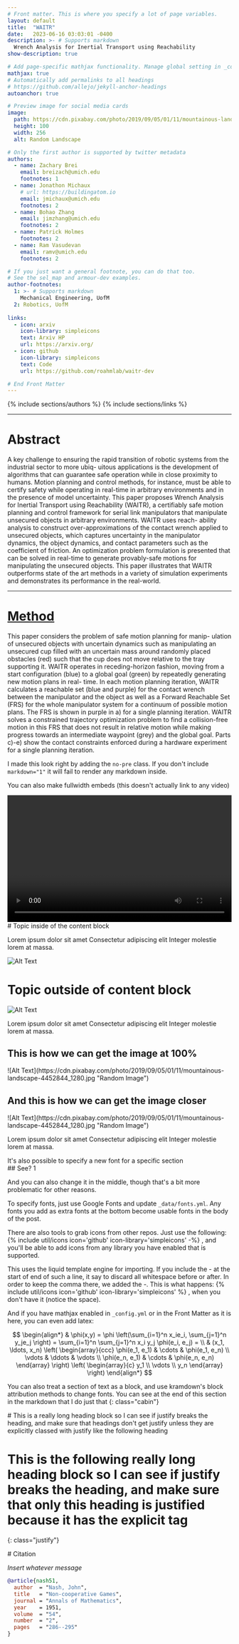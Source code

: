 ```yaml
---
# Front matter. This is where you specify a lot of page variables.
layout: default
title:  "WAITR"
date:   2023-06-16 03:03:01 -0400
description: >- # Supports markdown
  Wrench Analysis for Inertial Transport using Reachability
show-description: true

# Add page-specific mathjax functionality. Manage global setting in _config.yml
mathjax: true
# Automatically add permalinks to all headings
# https://github.com/allejo/jekyll-anchor-headings
autoanchor: true

# Preview image for social media cards
image:
  path: https://cdn.pixabay.com/photo/2019/09/05/01/11/mountainous-landscape-4452844_1280.jpg
  height: 100
  width: 256
  alt: Random Landscape

# Only the first author is supported by twitter metadata
authors:
  - name: Zachary Brei
    email: breizach@umich.edu
    footnotes: 1
  - name: Jonathon Michaux
    # url: https://buildingatom.io
    email: jmichaux@umich.edu
    footnotes: 2
  - name: Bohao Zhang
    email: jimzhang@umich.edu
    footnotes: 2
  - name: Patrick Holmes
    footnotes: 2
  - name: Ram Vasudevan
    email: ramv@umich.edu
    footnotes: 2

# If you just want a general footnote, you can do that too.
# See the sel_map and armour-dev examples.
author-footnotes:
  1: >- # Supports markdown
    Mechanical Engineering, UofM
  2: Robotics, UofM
  
links:
  - icon: arxiv
    icon-library: simpleicons
    text: Arxiv HP
    url: https://arxiv.org/
  - icon: github
    icon-library: simpleicons
    text: Code
    url: https://github.com/roahmlab/waitr-dev

# End Front Matter
---
```


{% include sections/authors %}
{% include sections/links %}

---

# Abstract

A key challenge to ensuring the rapid transition
of robotic systems from the industrial sector to more ubiq-
uitous applications is the development of algorithms that can
guarantee safe operation while in close proximity to humans.
Motion planning and control methods, for instance, must be
able to certify safety while operating in real-time in arbitrary
environments and in the presence of model uncertainty. This
paper proposes Wrench Analysis for Inertial Transport using
Reachability (WAITR), a certifiably safe motion planning and
control framework for serial link manipulators that manipulate
unsecured objects in arbitrary environments. WAITR uses reach-
ability analysis to construct over-approximations of the contact
wrench applied to unsecured objects, which captures uncertainty
in the manipulator dynamics, the object dynamics, and contact
parameters such as the coefficient of friction. An optimization
problem formulation is presented that can be solved in real-time
to generate provably-safe motions for manipulating the unsecured
objects. This paper illustrates that WAITR outperforms state
of the art methods in a variety of simulation experiments and
demonstrates its performance in the real-world.

---

# [Method](#content)
<div markdown="1" class="content-block grey justify no-pre">
  
This paper considers the problem of safe motion planning for manip-
ulation of unsecured objects with uncertain dynamics such as manipulating an
unsecured cup filled with an uncertain mass around randomly placed obstacles
(red) such that the cup does not move relative to the tray supporting it. WAITR
operates in receding-horizon fashion, moving from a start configuration (blue)
to a global goal (green) by repeatedly generating new motion plans in real-
time. In each motion planning iteration, WAITR calculates a reachable set
(blue and purple) for the contact wrench between the manipulator and the
object as well as a Forward Reachable Set (FRS) for the whole manipulator
system for a continuum of possible motion plans. The FRS is shown in purple
in a) for a single planning iteration. WAITR solves a constrained trajectory
optimization problem to find a collision-free motion in this FRS that does
not result in relative motion while making progress towards an intermediate
waypoint (grey) and the global goal. Parts c)-e) show the contact constraints
enforced during a hardware experiment for a single planning iteration.

</div>

I made this look right by adding the `no-pre` class.
If you don't include `markdown="1"` it will fail to render any markdown inside.

You can also make fullwidth embeds (this doesn't actually link to any video)
<div class="fullwidth">
<video controls="" style="background-color:black;width:100%;height:auto;aspect-ratio:16/9;"></video>
</div>

<div markdown="1" class="content-block grey justify">
# Topic inside of the content block

Lorem ipsum dolor sit amet Consectetur adipiscing elit Integer molestie lorem at massa.

![Alt Text](https://cdn.pixabay.com/photo/2019/09/05/01/11/mountainous-landscape-4452844_1280.jpg "Random Image")
</div>

# Topic outside of content block

![Alt Text](https://cdn.pixabay.com/photo/2019/09/05/01/11/mountainous-landscape-4452844_1280.jpg "Random Image")

Lorem ipsum dolor sit amet Consectetur adipiscing elit Integer molestie lorem at massa.

## This is how we can get the image at 100%

<div markdown="1" class="fullwidth">
![Alt Text](https://cdn.pixabay.com/photo/2019/09/05/01/11/mountainous-landscape-4452844_1280.jpg "Random Image")
</div>

## And this is how we can get the image closer

<div markdown="1" class="no-pre">
![Alt Text](https://cdn.pixabay.com/photo/2019/09/05/01/11/mountainous-landscape-4452844_1280.jpg "Random Image")
</div>

Lorem ipsum dolor sit amet Consectetur adipiscing elit Integer molestie lorem at massa.

<div markdown="1" class="cabin">
It's also possible to specify a new font for a specific section
</div>

<div markdown="1" class="jp">
## See? 1
</div>

And you can also <span class="cabin">change it in the middle</span>, though that's a bit more problematic for other reasons.

To specify fonts, just use Google Fonts and update `_data/fonts.yml`.
Any fonts you add as extra fonts at the bottom become usable fonts in the body of the post.

There are also tools to grab icons from other repos.
Just use the following:
{% include util/icons icon='github' icon-library='simpleicons' -%}
, and you'll be able to add icons from any library you have enabled that is supported.

This uses the liquid template engine for importing.
If you include the - at the start of end of such a line, it say to discard all whitespace before or after.
In order to keep the comma there, we added the -.
This is what happens:
{% include util/icons icon='github' icon-library='simpleicons' %}
, when you don't have it (notice the space).

And if you have mathjax enabled in `_config.yml` or in the Front Matter as it is here, you can even add latex:

$$
\begin{align*}
  & \phi(x,y) = \phi \left(\sum_{i=1}^n x_ie_i, \sum_{j=1}^n y_je_j \right)
  = \sum_{i=1}^n \sum_{j=1}^n x_i y_j \phi(e_i, e_j) = \\
  & (x_1, \ldots, x_n) \left( \begin{array}{ccc}
      \phi(e_1, e_1) & \cdots & \phi(e_1, e_n) \\
      \vdots & \ddots & \vdots \\
      \phi(e_n, e_1) & \cdots & \phi(e_n, e_n)
    \end{array} \right)
  \left( \begin{array}{c}
      y_1 \\
      \vdots \\
      y_n
    \end{array} \right)
\end{align*}
$$

You can also treat a section of text as a block, and use kramdown's block attribution methods to change fonts.
You can see at the end of this section in the markdown that I do just that
{: class="cabin"}

<div markdown="1" class="content-block grey justify">
# This is a really long heading block so I can see if justify breaks the heading, and make sure that headings don't get justify unless they are explicitly classed with justify like the following heading

# This is the following really long heading block so I can see if justify breaks the heading, and make sure that only this heading is justified because it has the explicit tag
{: class="justify"}
</div>

<div markdown="1" class="content-block grey justify">
# Citation

*Insert whatever message*

```bibtex
@article{nash51,
  author  = "Nash, John",
  title   = "Non-cooperative Games",
  journal = "Annals of Mathematics",
  year    = 1951,
  volume  = "54",
  number  = "2",
  pages   = "286--295"
}
```
</div>
